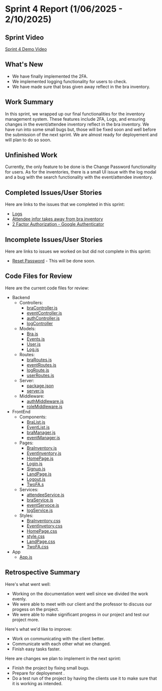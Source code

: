 # Sprint 4 Report (1/06/2025 - 2/10/2025)

## Sprint Video
[Sprint 4 Demo Video](https://youtu.be/uC2sfXi-TNs)

## What's New
* We have finally implemented the 2FA.
* We implemented logging functionality for users to check.
* We have made sure that bras given away reflect in the bra inventory.


## Work Summary

In this sprint, we wrapped up our final functionalities for the inventory management system. These features include 2FA, Logs, and ensuring changes in the event/attendee inventory reflect in the bra inventory. We have run into some small bugs but, those will be fixed soon and well before the submission of the next sprint. We are almost ready for deployement and will plan to do so soon.

## Unfinished Work

Currently, the only feature to be done is the Change Password functionality for users. As for the inventories, there is a small UI issue with the log modal and a bug with the search functionality with the event/attendee inventory.

## Completed Issues/User Stories
Here are links to the issues that we completed in this sprint:

 * [Logs](https://github.com/users/JoshnaPR/projects/2/views/2?pane=issue&itemId=97045957&issue=JoshnaPR%7CACME2-BI%7C57)
 * [Attendee infor takes away from bra inventory](https://github.com/users/JoshnaPR/projects/2/views/2?pane=issue&itemId=97045984&issue=JoshnaPR%7CACME2-BI%7C58)
 * [2 Factor Authorization - Google Authenticator](https://github.com/JoshnaPR/ACME2-BI/issues/4)

 ## Incomplete Issues/User Stories
 Here are links to issues we worked on but did not complete in this sprint:
 
 * [Reset Password](https://github.com/JoshnaPR/ACME2-BI/issues/5) - This will be done soon.


## Code Files for Review
Here are the current code files for review:
* Backend
  * Controllers:
    * [braController.js](https://github.com/JoshnaPR/ACME2-BI/blob/main/Inventory%20Management%20System/Backend/Controllers/braController.js)
    * [eventController.js](https://github.com/JoshnaPR/ACME2-BI/blob/main/Inventory%20Management%20System/Backend/Controllers/eventController.js)
    * [authController.js](https://github.com/JoshnaPR/ACME2-BI/blob/main/Inventory%20Management%20System/Backend/Controllers/authController.js)
    * [logController](https://github.com/JoshnaPR/ACME2-BI/blob/main/Inventory%20Management%20System/Backend/Controllers/logController.js)
  * Models:
    * [Bra.js](https://github.com/JoshnaPR/ACME2-BI/blob/main/Inventory%20Management%20System/Backend/Models/Bra.js)
    * [Events.js](https://github.com/JoshnaPR/ACME2-BI/blob/main/Inventory%20Management%20System/Backend/Models/Events.js)
    * [User.js](https://github.com/JoshnaPR/ACME2-BI/blob/main/Inventory%20Management%20System/Backend/Models/User.js)
    * [Log.js](https://github.com/JoshnaPR/ACME2-BI/blob/main/Inventory%20Management%20System/Backend/Models/Log.js)
  * Routes:
    * [braRoutes.js](https://github.com/JoshnaPR/ACME2-BI/blob/main/Inventory%20Management%20System/Backend/Routes/braRoutes.js)
    * [eventRoutes.js](https://github.com/JoshnaPR/ACME2-BI/blob/main/Inventory%20Management%20System/Backend/Routes/eventRoutes.js)
    * [logRoute.js](https://github.com/JoshnaPR/ACME2-BI/blob/main/Inventory%20Management%20System/Backend/Routes/logRoute.js)
    * [userRoutes.js](https://github.com/JoshnaPR/ACME2-BI/blob/main/Inventory%20Management%20System/Backend/Routes/userRoutes.js)
  * Server:
    * [package.json](https://github.com/JoshnaPR/ACME2-BI/blob/main/Inventory%20Management%20System/Backend/package.json)
    * [server.js](https://github.com/JoshnaPR/ACME2-BI/blob/main/Inventory%20Management%20System/Backend/server.js)
  * Middleware:
    * [authMiddleware.js](https://github.com/JoshnaPR/ACME2-BI/blob/main/Inventory%20Management%20System/Backend/middleware/authMiddleware.js)
    * [roleMiddleware.js](https://github.com/JoshnaPR/ACME2-BI/blob/main/Inventory%20Management%20System/Backend/middleware/roleMiddleware.js)
* FrontEnd
  * Components:
    * [BraList.js](https://github.com/JoshnaPR/ACME2-BI/blob/main/Inventory%20Management%20System/frontend/src/components/BraList.js)
    * [EventList.js](https://github.com/JoshnaPR/ACME2-BI/blob/main/Inventory%20Management%20System/frontend/src/components/EventList.js)
    * [braManager.js](https://github.com/JoshnaPR/ACME2-BI/blob/main/Inventory%20Management%20System/frontend/src/components/braManager.js)
    * [eventManager.js](https://github.com/JoshnaPR/ACME2-BI/blob/main/Inventory%20Management%20System/frontend/src/components/eventManager.js)
  * Pages:
    * [BraInventory.js](https://github.com/JoshnaPR/ACME2-BI/blob/main/Inventory%20Management%20System/frontend/src/pages/BraInventory.js)
    * [EventInventory.js](https://github.com/JoshnaPR/ACME2-BI/blob/main/Inventory%20Management%20System/frontend/src/pages/EventInventory.js)
    * [HomePage.js](https://github.com/JoshnaPR/ACME2-BI/blob/main/Inventory%20Management%20System/frontend/src/pages/HomePage.js)
    * [Login.js](https://github.com/JoshnaPR/ACME2-BI/blob/main/Inventory%20Management%20System/frontend/src/pages/Login.js)
    * [Signup.js](https://github.com/JoshnaPR/ACME2-BI/blob/main/Inventory%20Management%20System/frontend/src/pages/Signup.js)
    * [LandPage.js](https://github.com/JoshnaPR/ACME2-BI/blob/main/Inventory%20Management%20System/frontend/src/pages/LandingPage.js)
    *  [Logout.js](https://github.com/JoshnaPR/ACME2-BI/blob/main/Inventory%20Management%20System/frontend/src/pages/Logout.js)
    *  [TwoFA.s](https://github.com/JoshnaPR/ACME2-BI/blob/main/Inventory%20Management%20System/frontend/src/pages/TwoFA.js)
  * Services:
    * [attendeeService.js](https://github.com/JoshnaPR/ACME2-BI/blob/main/Inventory%20Management%20System/frontend/src/services/attendeeService.js)
    * [braService.js](https://github.com/JoshnaPR/ACME2-BI/blob/main/Inventory%20Management%20System/frontend/src/services/braService.js)
    * [eventServoce.js](https://github.com/JoshnaPR/ACME2-BI/blob/main/Inventory%20Management%20System/frontend/src/services/eventService.js)
    * [logService.js](https://github.com/JoshnaPR/ACME2-BI/blob/main/Inventory%20Management%20System/frontend/src/services/logService.js)
  * Styles:
    * [BraInventory.css](https://github.com/JoshnaPR/ACME2-BI/blob/main/Inventory%20Management%20System/frontend/src/styles/BraInventory.css)
    * [EventInvetory.css](https://github.com/JoshnaPR/ACME2-BI/blob/main/Inventory%20Management%20System/frontend/src/styles/EventInventory.css)
    * [HomePage.css](https://github.com/JoshnaPR/ACME2-BI/blob/main/Inventory%20Management%20System/frontend/src/styles/HomePage.css)
    * [style.css](https://github.com/JoshnaPR/ACME2-BI/blob/main/Inventory%20Management%20System/frontend/src/styles/style.css)
    * [LandPage.css](https://github.com/JoshnaPR/ACME2-BI/blob/main/Inventory%20Management%20System/frontend/src/styles/LandingPage.css)
    * [TwoFA.css](https://github.com/JoshnaPR/ACME2-BI/blob/main/Inventory%20Management%20System/frontend/src/pages/TwoFA.css)
* App
  * [App.js](https://github.com/JoshnaPR/ACME2-BI/blob/main/Inventory%20Management%20System/frontend/src/App.js)
  
## Retrospective Summary
Here's what went well:
  * Working on the documentation went well since we divided the work evenly.
  * We were able to meet with our client and the professor to discuss our progess on the project.
  * We were able to make significant progess in our project and test our project more.
 
Here's what we'd like to improve:
   * Work on communicating with the client better. 
   * Communicate with each other what we changed.
   * Finish easy tasks faster.
  
Here are changes we plan to implement in the next sprint:
   * Finish the project by fixing small bugs.
   * Prepare for deployement .
   * Do a test run of the project by having the clients use it to make sure that it is working as intended.
